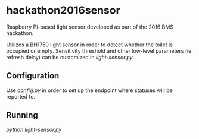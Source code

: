 # hackathon2016sensor
Raspberry Pi-based light sensor developed as part of the 2016 BMS hackathon.

Utilizes a BH1750 light sensor in order to detect whether the toilet is occupied or empty. Sensitivity threshold and other low-level parameters (ie. refresh delay) can be customized in _light-sensor.py_.

## Configuration
Use _config.py_ in order to set up the endpoint where statuses will be reported to.

## Running
_python light-sensor.py_
